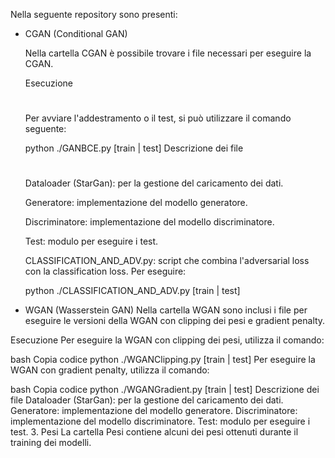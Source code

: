 Nella seguente repository sono presenti:
- CGAN (Conditional GAN) 

  Nella cartella CGAN è possibile trovare i file necessari per eseguire la CGAN.
  
  Esecuzione
  #
  Per avviare l'addestramento o il test, si può utilizzare  il comando seguente:
  
  python ./GANBCE.py [train | test]
  Descrizione dei file
  #
  Dataloader (StarGan): per la gestione del caricamento dei dati.
  
  Generatore: implementazione del modello generatore.
  
  Discriminatore: implementazione del modello discriminatore.
  
  Test: modulo per eseguire i test.
  
  CLASSIFICATION_AND_ADV.py: script che combina l'adversarial loss con la classification loss. 
  Per eseguire:
  
  python ./CLASSIFICATION_AND_ADV.py [train | test]
  
- WGAN (Wasserstein GAN)
Nella cartella WGAN sono inclusi i file per eseguire le versioni della WGAN con clipping dei pesi e gradient penalty.

Esecuzione
Per eseguire la WGAN con clipping dei pesi, utilizza il comando:

bash
Copia codice
python ./WGANClipping.py [train | test]
Per eseguire la WGAN con gradient penalty, utilizza il comando:

bash
Copia codice
python ./WGANGradient.py [train | test]
Descrizione dei file
Dataloader (StarGan): per la gestione del caricamento dei dati.
Generatore: implementazione del modello generatore.
Discriminatore: implementazione del modello discriminatore.
Test: modulo per eseguire i test.
3. Pesi
La cartella Pesi contiene alcuni dei pesi ottenuti durante il training dei modelli.
